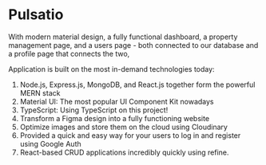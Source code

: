# Pulsatio

With modern material design, a fully functional dashboard, a property management page, and a users page - both connected to our database and a profile page that connects the two,

Application is built on the most in-demand technologies today:

1. Node.js, Express.js, MongoDB, and React.js together form the powerful MERN stack
2. Material UI: The most popular UI Component Kit nowadays
3. TypeScript: Using TypeScript on this project!
4. Transform a Figma design into a fully functioning website
5. Optimize images and store them on the cloud using Cloudinary
6. Provided a quick and easy way for your users to log in and register using Google Auth
7. React-based CRUD applications incredibly quickly using refine.

